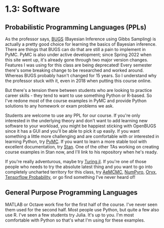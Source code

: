 # 1.3: Software

## Probabilistic Programming Languages (PPLs)

As the professor says, [BUGS](https://www.mrc-bsu.cam.ac.uk/software/bugs/) (Bayesian Inference using Gibbs Sampling) is actually a pretty good choice for learning the basics of Bayesian inference. There are things that BUGS can do that are still a pain to implement in PyMC. PyMC is also under active development; since Spring 2022 when this site went up, it's already gone through two major version changes. Features I was using for this class are being deprecated! Every semester there's some breaking change to be researched and worked around. Whereas BUGS probably hasn't changed for 15 years. So I understand why the professor stuck with it, even in 2018 when putting this course online.

But there's a tension there between students who are looking to practice career skills - they tend to want to use something Python or R-based. So I've redone most of the course examples in PyMC and provide Python solutions to any homework or exam problems we ask.

Students are welcome to use any PPL for our course. If you're only interested in the underlying theory and don't want to add learning new software to your workload, you might be happiest sticking with OpenBUGS since it has a GUI and you'll be able to pick it up easily. If you want something a little more challenging and are comfortable with or interested in learning Python, try [PyMC](https://www.pymc.io/welcome.html). If you want to learn a more stable tool with excellent documentation, try [Stan](https://mc-stan.org/). One of the other TAs working on creating course examples in Stan now, and I'll link to his repository when he's ready.

If you're really adventurous, maybe try [Turing.jl](https://github.com/TuringLang/Turing.jl). If you're one of those people who needs to try the absolute latest thing and you want to go into completely uncharted territory for this class, try [AeMCMC](https://github.com/aesara-devs/aemcmc), [NumPyro](https://github.com/pyro-ppl/numpyro), [Oryx](https://github.com/jax-ml/oryx), [Tensorflow Probability](https://www.tensorflow.org/probability), or go find something I've never heard of!

## General Purpose Programming Languages

MATLAB or Octave work fine for the first half of the course. I've never seen them used for the second half. Most people use Python, but quite a few also use R. I've seen a few students try Julia. It's up to you. I'm most comfortable with Python so that's what I'm using for these examples.